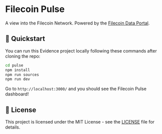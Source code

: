 # Filecoin Pulse

A view into the Filecoin Network. Powered by the [Filecoin Data Portal](https://filecoindataportal.xyz/).

## 🚀 Quickstart

You can run this Evidence project locally following these commands after cloning the repo:

```bash
cd pulse
npm install
npm run sources
npm run dev
```

Go to `http://localhost:3000/` and you should see the Filecoin Pulse dashboard!

## 📝 License

This project is licensed under the MIT License - see the [LICENSE](../LICENSE) file for details.
